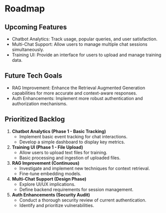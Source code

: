 # Roadmap

## Upcoming Features

- Chatbot Analytics: Track usage, popular queries, and user satisfaction.
- Multi-Chat Support: Allow users to manage multiple chat sessions simultaneously.
- Training UI: Provide an interface for users to upload and manage training data.

## Future Tech Goals

- RAG Improvement: Enhance the Retrieval Augmented Generation capabilities for more accurate and context-aware responses.
- Auth Enhancements: Implement more robust authentication and authorization mechanisms.

## Prioritized Backlog

1.  **Chatbot Analytics (Phase 1 - Basic Tracking)**
    *   Implement basic event tracking for chat interactions.
    *   Develop a simple dashboard to display key metrics.
2.  **Training UI (Phase 1 - File Upload)**
    *   Allow users to upload text files for training.
    *   Basic processing and ingestion of uploaded files.
3.  **RAG Improvement (Continuous)**
    *   Investigate and implement new techniques for context retrieval.
    *   Fine-tune embedding models.
4.  **Multi-Chat Support (Design Phase)**
    *   Explore UI/UX implications.
    *   Define backend requirements for session management.
5.  **Auth Enhancements (Security Audit)**
    *   Conduct a thorough security review of current authentication.
    *   Identify and prioritize vulnerabilities.
